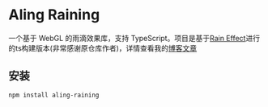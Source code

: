 # Aling Raining

一个基于 WebGL 的雨滴效果库，支持 TypeScript。项目是基于[Rain Effect](https://github.com/codrops/RainEffect)进行的ts构建版本(非常感谢原仓库作者)，详情查看我的[博客文章](https://www.zhongfw.online/awsome/posts/c9b37a098263cea38606f03c82d4db4b)

## 安装

```bash
npm install aling-raining
```

